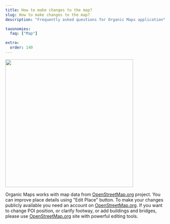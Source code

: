 ```yaml
---
title: How to make changes to the map?
slug: How to make changes to the map?
description: "Frequently asked questions for Organic Maps application"

taxonomies:
  faq: ["Map"]

extra:
  order: 140
---
```


<img src="/faq/map-14-edits/edit-button.jpg" width="400px"/>

Organic Maps works with map data from [OpenStreetMap.org](https://osm.org) project. You can improve place details using "Edit Place" button. To make your changes publicly available you need an account on [OpenStreetMap.org](https://osm.org). If you want to change POI position, or clarify footway, or add buildings and bridges, please use [OpenStreetMap.org](https://osm.org) site with powerful editing tools.
